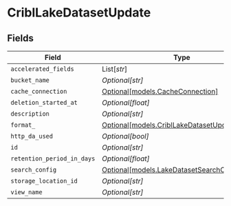# CriblLakeDatasetUpdate


## Fields

| Field                                                                                      | Type                                                                                       | Required                                                                                   | Description                                                                                |
| ------------------------------------------------------------------------------------------ | ------------------------------------------------------------------------------------------ | ------------------------------------------------------------------------------------------ | ------------------------------------------------------------------------------------------ |
| `accelerated_fields`                                                                       | List[*str*]                                                                                | :heavy_minus_sign:                                                                         | N/A                                                                                        |
| `bucket_name`                                                                              | *Optional[str]*                                                                            | :heavy_minus_sign:                                                                         | N/A                                                                                        |
| `cache_connection`                                                                         | [Optional[models.CacheConnection]](../models/cacheconnection.md)                           | :heavy_minus_sign:                                                                         | N/A                                                                                        |
| `deletion_started_at`                                                                      | *Optional[float]*                                                                          | :heavy_minus_sign:                                                                         | N/A                                                                                        |
| `description`                                                                              | *Optional[str]*                                                                            | :heavy_minus_sign:                                                                         | N/A                                                                                        |
| `format_`                                                                                  | [Optional[models.CriblLakeDatasetUpdateFormat]](../models/cribllakedatasetupdateformat.md) | :heavy_minus_sign:                                                                         | N/A                                                                                        |
| `http_da_used`                                                                             | *Optional[bool]*                                                                           | :heavy_minus_sign:                                                                         | N/A                                                                                        |
| `id`                                                                                       | *Optional[str]*                                                                            | :heavy_minus_sign:                                                                         | N/A                                                                                        |
| `retention_period_in_days`                                                                 | *Optional[float]*                                                                          | :heavy_minus_sign:                                                                         | N/A                                                                                        |
| `search_config`                                                                            | [Optional[models.LakeDatasetSearchConfig]](../models/lakedatasetsearchconfig.md)           | :heavy_minus_sign:                                                                         | N/A                                                                                        |
| `storage_location_id`                                                                      | *Optional[str]*                                                                            | :heavy_minus_sign:                                                                         | N/A                                                                                        |
| `view_name`                                                                                | *Optional[str]*                                                                            | :heavy_minus_sign:                                                                         | N/A                                                                                        |
